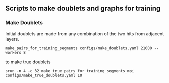 ## Scripts to make doublets and graphs for training

### Make Doublets
Initial doublets are made from any combination of the two hits from adjacent layers.

```
make_pairs_for_training_segments configs/make_doublets.yaml 21000 --workers 8
```

to make true doublets

```
srun -n 4 -c 32 make_true_pairs_for_training_segments_mpi configs/make_true_doublets.yaml 10
```

